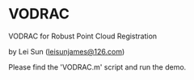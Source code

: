 # VODRAC

VODRAC for Robust Point Cloud Registration

by Lei Sun (leisunjames@126.com)

Please find the 'VODRAC.m' script and run the demo.


